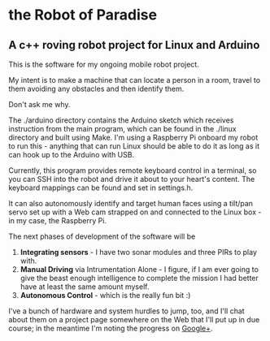 the Robot of Paradise
=====

A c++ roving robot project for Linux and Arduino
-----

This is the software for my ongoing mobile robot project.

My intent is to make a machine that can locate a person in a room, travel to them avoiding any obstacles and then identify them.

Don't ask me why.

The ./arduino directory contains the Arduino sketch which receives instruction from the main program, which can be found in the ./linux directory and built using Make.  I'm using a Raspberry Pi onboard my robot to run this - anything that can run Linux should be able to do it as long as it can hook up to the Arduino with USB.

Currently, this program provides remote keyboard control in a terminal, so you can SSH into the robot and drive it about to your heart's content.  The keyboard mappings can be found and set in settings.h.

It can also autonomously identify and target human faces using a tilt/pan servo set up with a Web cam strapped on and connected to the Linux box - in my case, the Raspberry Pi.

The next phases of development of the software will be 

1. **Integrating sensors** - I have two sonar modules and three PIRs to play with.
2. **Manual Driving** via Intrumentation Alone - I figure, if I am ever going to give the beast enough intelligence to complete the mission I had better have at least the same amount myself.
3. **Autonomous Control** - which is the really fun bit :)

I've a bunch of hardware and system hurdles to jump, too, and I'll chat about them on
a project page somewhere on the Web that I'll put up in due course; in the meantime I'm noting the progress on [Google+](https://plus.google.com/u/0/+AlexLydiate/posts).

